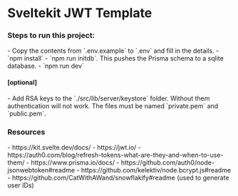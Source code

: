 # Sveltekit JWT Template

<h3>Steps to run this project:</h3>
- Copy the contents from `.env.example` to `.env` and fill in the details.
- `npm install`
- `npm run initdb`. This pushes the Prisma schema to a sqlite database.
- `npm run dev`

<h4>[optional]</h4>
- Add RSA keys to the `./src/lib/server/keystore` folder. Without them authentication will not work. The files must be named `private.pem` and `public.pem`.

<h3>Resources</h3>
- https://kit.svelte.dev/docs/ 
- https://jwt.io/ 
- https://auth0.com/blog/refresh-tokens-what-are-they-and-when-to-use-them/ 
- https://www.prisma.io/docs/ 
- https://github.com/auth0/node-jsonwebtoken#readme 
- https://github.com/kelektiv/node.bcrypt.js#readme 
- https://github.com/CatWithAWand/snowflakify#readme (used to generate user IDs) 
